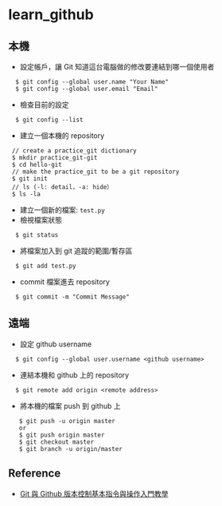 # learn_github
## 本機
* 設定帳戶，讓 Git 知道這台電腦做的修改要連結到哪一個使用者
```  
  $ git config --global user.name "Your Name"
  $ git config --global user.email "Email"
```
* 檢查目前的設定
```
  $ git config --list
```
* 建立一個本機的 repository
```
 // create a practice_git dictionary
 $ mkdir practice_git-git
 $ cd hello-git
 // make the practice_git to be a git repository
 $ git init
 // ls (-l: detail，-a: hide）
 $ ls -la
```
* 建立一個新的檔案: ```test.py```
* 檢視檔案狀態
```
  $ git status
```
* 將檔案加入到 git 追蹤的範圍/暫存區
```
  $ git add test.py
```
* commit 檔案進去 repository
```
  $ git commit -m "Commit Message"
```
## 遠端
* 設定 github username
```
  $ git config --global user.username <github username>
```
* 連結本機和 github 上的 repository

```
  $ git remote add origin <remote address>
```
* 將本機的檔案 push 到 github 上

```
   $ git push -u origin master
   or
   $ git push origin master
   $ git checkout master
   $ git branch -u origin/master
```
## Reference
* [Git 與 Github 版本控制基本指令與操作入門教學](https://blog.techbridge.cc/2018/01/17/learning-programming-and-coding-with-python-git-and-github-tutorial/)
